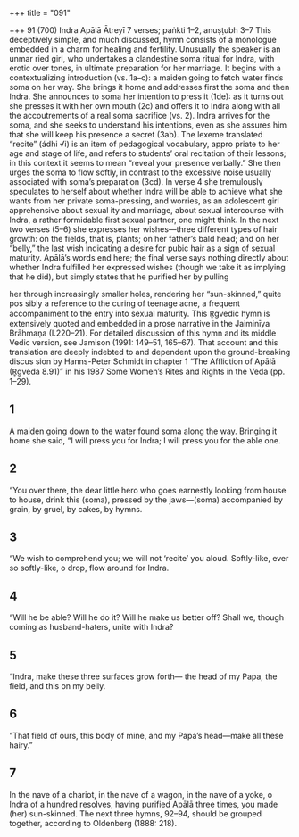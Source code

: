 +++
title = "091"

+++
91 (700) Indra
Apālā Ātreyī
7 verses; paṅkti 1–2, anuṣṭubh 3–7
This deceptively simple, and much discussed, hymn consists of a monologue  embedded in a charm for healing and fertility. Unusually the speaker is an unmar ried girl, who undertakes a clandestine soma ritual for Indra, with erotic over tones, in ultimate preparation for her marriage. It begins with a contextualizing  introduction (vs. 1a–c): a maiden going to fetch water finds soma on her way.  She brings it home and addresses first the soma and then Indra. She announces  to soma her intention to press it (1de):  as it turns out she presses it with her  own mouth (2c) and offers it to Indra along with all the accoutrements of a real  soma sacrifice (vs. 2). Indra arrives for the soma, and she seeks to understand his  intentions, even as she assures him that she will keep his presence a secret (3ab). The  lexeme translated “recite” (ádhi √i) is an item of pedagogical vocabulary, appro priate to her age and stage of life, and refers to students’ oral recitation of their  lessons; in this context it seems to mean “reveal your presence verbally.” She then  urges the soma to flow softly, in contrast to the excessive noise usually associated  with soma’s preparation (3cd). In verse 4 she tremulously speculates to herself  about whether Indra will be able to achieve what she wants from her private  soma-pressing, and worries, as an adolescent girl apprehensive about sexual ity and marriage, about sexual intercourse with Indra, a rather formidable first  sexual partner, one might think. In the next two verses (5–6) she expresses her  wishes—three different types of hair growth: on the fields, that is, plants; on her  father’s bald head; and on her “belly,” the last wish indicating a desire for pubic  hair as a sign of sexual maturity. Apālā’s words end here; the final verse says  nothing directly about whether Indra fulfilled her expressed wishes (though we  take it as implying that he did), but simply states that he purified her by pulling

her through increasingly smaller holes, rendering her “sun-skinned,” quite pos sibly a reference to the curing of teenage acne, a frequent accompaniment to the  entry into sexual maturity.
This R̥gvedic hymn is extensively quoted and embedded in a prose narrative in  the Jaiminīya Brāhmaṇa (I.220–21). For detailed discussion of this hymn and its  middle Vedic version, see Jamison (1991: 149–51, 165–67). That account and this  translation are deeply indebted to and dependent upon the ground-breaking discus
sion by Hanns-Peter Schmidt in chapter 1 “The Affliction of Apālā (R̥gveda 8.91)”  in his 1987 Some Women’s Rites and Rights in the Veda (pp. 1–29).
## 1
A maiden going down to the water found soma along the way.
Bringing it home she said, “I will press you for Indra; I will press you for  the able one.
## 2
“You over there, the dear little hero who goes earnestly looking from  house to house,
drink this (soma), pressed by the jaws—(soma) accompanied by grain,  by gruel, by cakes, by hymns.
## 3
“We wish to comprehend you; we will not ‘recite’ you aloud.
Softly-like, ever so softly-like, o drop, flow around for Indra.
## 4
“Will he be able? Will he do it? Will he make us better off?
Shall we, though coming as husband-haters, unite with Indra?
## 5
“Indra, make these three surfaces grow forth—
the head of my Papa, the field, and this on my belly.
## 6
“That field of ours, this body of mine,
and my Papa’s head—make all these hairy.”
## 7
In the nave of a chariot, in the nave of a wagon, in the nave of a yoke, o  Indra of a hundred resolves,
having purified Apālā three times, you made (her) sun-skinned.
The next three hymns, 92–94, should be grouped together, according to Oldenberg  (1888: 218).